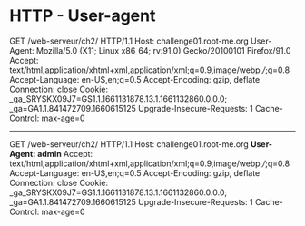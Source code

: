 # HTTP - User-agent

GET /web-serveur/ch2/ HTTP/1.1 Host: challenge01.root-me.org User-Agent: Mozilla/5.0 (X11; Linux x86\_64; rv:91.0) Gecko/20100101 Firefox/91.0 Accept: text/html,application/xhtml+xml,application/xml;q=0.9,image/webp,_/_;q=0.8 Accept-Language: en-US,en;q=0.5 Accept-Encoding: gzip, deflate Connection: close Cookie: \_ga\_SRYSKX09J7=GS1.1.1661131878.13.1.1661132860.0.0.0; \_ga=GA1.1.841472709.1660615125 Upgrade-Insecure-Requests: 1 Cache-Control: max-age=0

***

GET /web-serveur/ch2/ HTTP/1.1 Host: challenge01.root-me.org **User-Agent: admin** Accept: text/html,application/xhtml+xml,application/xml;q=0.9,image/webp,_/_;q=0.8 Accept-Language: en-US,en;q=0.5 Accept-Encoding: gzip, deflate Connection: close Cookie: \_ga\_SRYSKX09J7=GS1.1.1661131878.13.1.1661132860.0.0.0; \_ga=GA1.1.841472709.1660615125 Upgrade-Insecure-Requests: 1 Cache-Control: max-age=0
